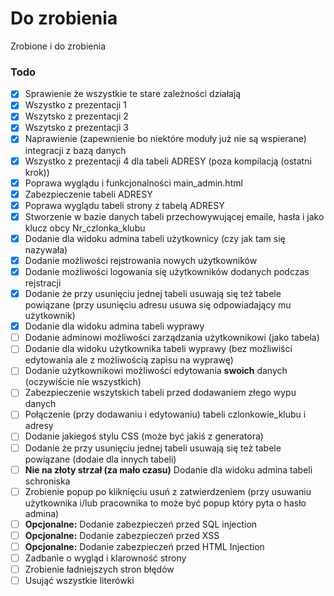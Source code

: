 # Do zrobienia

Zrobione i do zrobienia

### Todo

- [x] Sprawienie że wszystkie te stare zależności działają
- [x] Wszystko z prezentacji 1
- [x] Wszytsko z prezentacji 2
- [x] Wszytsko z prezentacji 3
- [x] Naprawienie (zapewnienie bo niektóre moduły już nie są wspierane) integracji z bazą danych
- [x] Wszystko z prezentacji 4 dla tabeli ADRESY (poza kompilacją (ostatni krok))
- [x] Poprawa wyglądu i funkcjonalności main_admin.html
- [x] Zabezpieczenie tabeli ADRESY
- [x] Poprawa wyglądu tabeli strony z tabelą ADRESY
- [x] Stworzenie w bazie danych tabeli przechowywującej emaile, hasła i jako klucz obcy Nr_czlonka_klubu
- [x] Dodanie dla widoku admina tabeli użytkownicy (czy jak tam się nazywała)
- [x] Dodanie możliwości rejstrowania nowych użytkowników
- [x] Dodanie możliwości logowania się użytkowników dodanych podczas rejstracji
- [x] Dodanie że przy usunięciu jednej tabeli usuwają się też tabele powiązane (przy usunięciu adresu usuwa się odpowiadający mu użytkownik)
- [x] Dodanie dla widoku admina tabeli wyprawy
- [ ] Dodanie adminowi możliwości zarządzania użytkownikowi (jako tabela)
- [ ] Dodanie dla widoku użytkownika tabeli wyprawy (bez możliwiści edytowania ale z możliwością zapisu na wyprawę)
- [ ] Dodanie użytkownikowi możliwości edytowania **swoich** danych (oczywiście nie wszystkich)
- [ ] Zabezpieczenie wszytskich tabeli przed dodawaniem złego wypu danych
- [ ] Połączenie (przy dodawaniu i edytowaniu) tabeli czlonkowie_klubu i adresy
- [ ] Dodanie jakiegoś stylu CSS (może być jakiś z generatora)
- [ ] Dodanie że przy usunięciu jednej tabeli usuwają się też tabele powiązane (dodaie dla innych tabeli)
- [ ] **Nie na złoty strzał (za mało czasu)** Dodanie dla widoku admina tabeli schroniska
- [ ] Zrobienie popup po kliknięciu usuń z zatwierdzeniem (przy usuwaniu użytkownika i/lub pracownika to może być popup który pyta o hasło admina)
- [ ] **Opcjonalne:** Dodanie zabezpieczeń przed SQL injection
- [ ] **Opcjonalne:** Dodanie zabezpieczeń przed XSS
- [ ] **Opcjonalne:** Dodanie zabezpieczeń przed HTML Injection 
- [ ] Zadbanie o wygląd i klarowność strony
- [ ] Zrobienie ładniejszych stron błędów
- [ ] Usująć wszystkie literówki